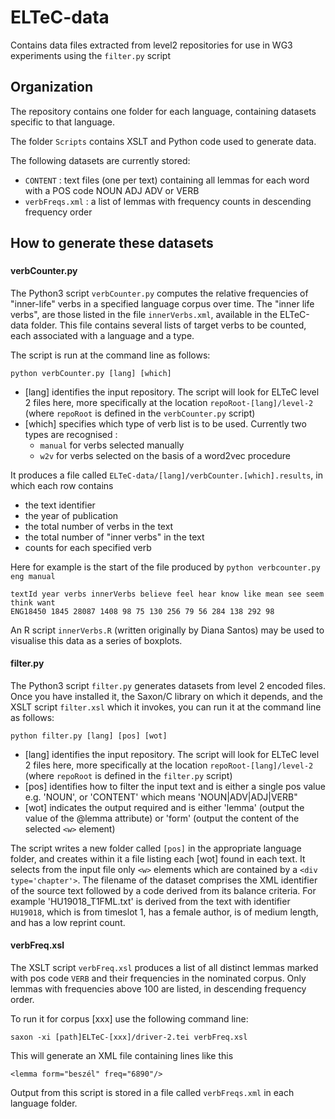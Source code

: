 # ELTeC-data
Contains data files extracted from level2 repositories for use in WG3 experiments using the `filter.py` script

## Organization
The repository contains one folder for each language, containing datasets specific to that language. 

The folder `Scripts` contains XSLT and Python code used to generate data.


The following datasets are currently stored: 
- `CONTENT` : text files (one per text) containing all lemmas for each word with a POS code NOUN ADJ ADV or VERB
- `verbFreqs.xml` : a list of lemmas with frequency counts in descending frequency order


## How to generate these datasets
###

#### verbCounter.py

The Python3 script `verbCounter.py` computes the relative frequencies of "inner-life" verbs in a specified language corpus over time. 
The  "inner life verbs", are those listed in the file `innerVerbs.xml`, available in the ELTeC-data folder. This file contains several lists of target verbs to be counted, each associated with a language and a type.

The script is run at the command line as follows:
~~~
python verbCounter.py [lang] [which]
~~~

- [lang] identifies the input repository. The script will look for ELTeC level 2 files here, more specifically at the location `repoRoot-[lang]/level-2` (where `repoRoot` is defined in the `verbCounter.py` script)
- [which] specifies which type of verb list is to be used. Currently two types are recognised :
    - `manual` for verbs selected manually
    - `w2v` for verbs selected on the basis of a word2vec procedure 

It produces a file called `ELTeC-data/[lang]/verbCounter.[which].results`, in which each row contains 
- the text identifier
- the year of publication
- the total number of verbs in the text
- the total number of "inner verbs" in the text
- counts for each specified verb

Here for example is the start of the file produced by `python verbcounter.py eng manual`
~~~~
textId year verbs innerVerbs believe feel hear know like mean see seem think want 
ENG18450 1845 28087 1408 98 75 130 256 79 56 284 138 292 98
~~~~
An R script `innerVerbs.R` (written originally by Diana Santos) may be used to visualise this data as a series of boxplots.


#### filter.py
The Python3 script `filter.py` generates datasets from level 2 encoded files. Once you have installed it, the Saxon/C library on which it depends, and the XSLT script `filter.xsl` which it invokes, you can run it at
the command line as follows:
~~~
python filter.py [lang] [pos] [wot]
~~~
- [lang] identifies the input repository. The script will look for ELTeC level 2 files here, more specifically at the location `repoRoot-[lang]/level-2` (where `repoRoot` is defined in the `filter.py` script) 
- [pos] identifies how to filter the input text and is either a single pos value e.g. 'NOUN', or 'CONTENT' which means 'NOUN|ADV|ADJ|VERB"  
- [wot] indicates the output required and is either 'lemma' (output the value of the @lemma attribute) or 'form' (output the content of the selected `<w>` element) 

The script writes a new folder called `[pos]` in the appropriate language folder, and creates within it a file listing each [wot] found in each text. It selects from the input file only `<w>` elements which are contained by a `<div type='chapter'>`. The filename of the dataset comprises the XML identifier of the source text followed by a code derived from its balance criteria. For example 'HU19018_T1FML.txt' is derived from the text with identifier `HU19018`, which is from timeslot 1, has a female author, is of medium length, and has a low reprint count.

#### verbFreq.xsl

The XSLT script `verbFreq.xsl` produces a list of all distinct lemmas marked with pos code `VERB` and their frequencies in the nominated corpus. Only lemmas with frequencies above 100 are listed,  in descending frequency order. 

To run it for corpus [xxx] use the following command line:
~~~~
saxon -xi [path]ELTeC-[xxx]/driver-2.tei verbFreq.xsl
~~~~
This will generate an XML file containing lines like this
~~~
<lemma form="beszél" freq="6890"/>
~~~
Output from this script is stored in a file called `verbFreqs.xml` in each language folder. 



